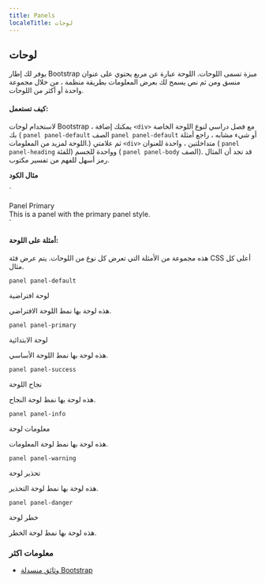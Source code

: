 ```yaml
---
title: Panels
localeTitle: لوحات
---
```

## لوحات

يوفر لك إطار Bootstrap ميزة تسمى اللوحات. اللوحة عبارة عن مربع يحتوي على عنوان منسق ومن ثم نص يسمح لك بعرض المعلومات بطريقة منظمة ، من خلال مجموعة واحدة أو أكثر من اللوحات.

#### كيف تستعمل:

لاستخدام لوحات Bootstrap ، يمكنك إضافة `<div>` مع فصل دراسي لنوع اللوحة الخاصة بك ( `panel panel-default` الصف `panel panel-default` أو شيء مشابه ، راجع أمثلة اللوحة لمزيد من المعلومات.) ثم علامتي `<div>` متداخلتين ، واحدة للعنوان ( `panel panel-heading` للفئة) وواحدة للجسم ( `panel panel-body` الصف). قد تجد أن المثال رمز أسهل للفهم من تفسير مكتوب.

**مثال الكود**

 `
<div class="panel panel-primary"> 
  <div class="panel panel-heading">Panel Primary</div> 
  <div class="panel panel-body"> This is a panel with the primary panel style.</div> 
 </div> 
` 

#### أمثلة على اللوحة:

هذه مجموعة من الأمثلة التي تعرض كل نوع من اللوحات. يتم عرض فئة CSS أعلى كل مثال.

`panel panel-default`

لوحة افتراضية

هذه لوحة بها نمط اللوحة الافتراضي.

`panel panel-primary`

لوحة الابتدائية

هذه لوحة بها نمط اللوحة الأساسي.

`panel panel-success`

نجاح اللوحة

هذه لوحة بها نمط لوحة النجاح.

`panel panel-info`

معلومات لوحة

هذه لوحة بها نمط لوحة المعلومات.

`panel panel-warning`

تحذير لوحة

هذه لوحة بها نمط لوحة التحذير.

`panel panel-danger`

خطر لوحة

هذه لوحة بها نمط لوحة الخطر.

### معلومات اكثر

*   [وثائق منسدلة Bootstrap](https://getbootstrap.com/docs/4.0/components/dropdowns/)
